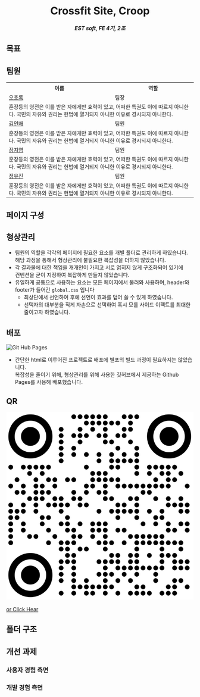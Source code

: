 <p align="center">
  <h1 align="center">Crossfit Site, Croop</h1>
</p>

<b><i><p align="center">EST soft, FE 4기, 2조</p></i></b>


## 목표


## 팀원 

<table>
  <tr>
    <th>이름</th>
    <th>역할</th>
  </tr>
  <tr>
    <td rowspan="1"><a href="https://github.com/choroc">오초록</a></td>
    <td>팀장</td>
  </tr>
  <tr>
    <td colspan="2">
    훈장등의 영전은 이를 받은 자에게만 효력이 있고, 어떠한 특권도 이에 따르지 아니한다. 국민의 자유와 권리는 헌법에 열거되지 아니한 이유로 경시되지 아니한다.
    </td>
  </tr>
  <tr>
    <td><a href="https://github.com/kib09">김인배</a></td>
    <td>팀원</td>
  </tr>
  <tr>
    <td colspan="2">
    훈장등의 영전은 이를 받은 자에게만 효력이 있고, 어떠한 특권도 이에 따르지 아니한다. 국민의 자유와 권리는 헌법에 열거되지 아니한 이유로 경시되지 아니한다.
    </td>
  </tr>
  <tr>
    <td><a href="https://github.com/zeeeeeee0">장지영</a></td>
    <td>팀원</td>
  </tr>
  <tr>
    <td colspan="2">
    훈장등의 영전은 이를 받은 자에게만 효력이 있고, 어떠한 특권도 이에 따르지 아니한다. 국민의 자유와 권리는 헌법에 열거되지 아니한 이유로 경시되지 아니한다.
    </td>
  </tr>
  <tr>
    <td><a href="https://github.com/jadewisemann">정유진</a></td>
    <td>팀원</td>
  </tr>
  <tr>
    <td colspan="2">
    훈장등의 영전은 이를 받은 자에게만 효력이 있고, 어떠한 특권도 이에 따르지 아니한다. 국민의 자유와 권리는 헌법에 열거되지 아니한 이유로 경시되지 아니한다.
    </td>
  </tr>

</table>


## 페이지 구성

## 형상관리

- 팀원의 역할을 각각의 페이지에 필요한 요소를 개별 폴더로 관리하게 하였습니다.
  <br>해당 과정을 통해서 형상관리에 불필요한 복잡성을 더하지 않았습니다.
- 각 결과물에 대한 책임을 개개인이 가지고 서로 얽히지 않게 구조화되어 있기에
  <br>컨벤션을 굳이 지정하여 복잡하게 만들지 않았습니다.
- 유일하게 공통으로 사용하는 요소는 모든 페이지에서 불러와 사용하며, header와 footer가 들어간 `global.css` 입니다 
  - 최상단에서 선언하여 후에 선언이 효과를 덮어 쓸 수 있게 하였습니다.
  - 선택자의 대부분을 직게 자손으로 선택하여 혹시 모를 사이드 이펙트를 최대한 줄이고자 하였습니다.
    
## 배포

<img alt="Git Hub Pages" src ="https://img.shields.io/badge/GithubPages-222222.svg?&style=for-the-badge&logo=&logoColor=white"/> 

- 간단한 html로 이루어진 프로젝트로 배포에 별포의 빌드 과정이 필요하지는 않았습니다.<br>복잡성을 줄이기 위해, 형상관리를 위해 사용한 깃허브에서 제공하는 Github Pages를 사용해 배포했습니다.

## QR
![qr-code](/docs/qr.svg)

[or Click Hear](https://m.site.naver.com/1zvDY)

## 폴더 구조

## 개선 과제
### 사용자 경험 측면
### 개발 경험 측면
